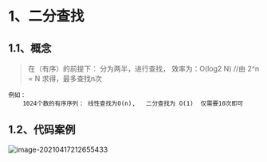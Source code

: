 # 1、二分查找

## 1.1、概念

> 在（有序）的前提下： 分为两半，进行查找， 效率为：O(log2 N)    //由 2^n = N 求得，最多查找n次    

~~~
例如：
	1024个数的有序序列： 线性查找为O(n),   二分查找为 O(1)  仅需要10次即可
~~~



## 1.2、代码案例

![image-20210417212655433](https://gitee.com/sheep-are-flying-in-the-sky/my-picture/raw/master/picture9/image-20210417212655433.png)